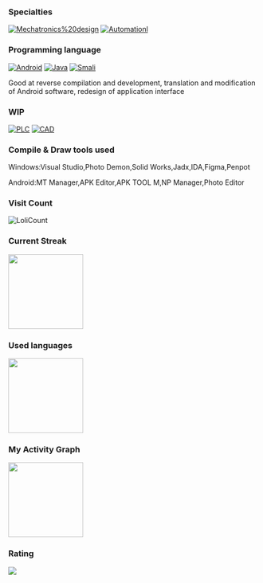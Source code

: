 ### Specialties

[![Mechatronics%20design](https://img.shields.io/badge/-Mechatronics%20design-FF3D00?style=flat&logo=Mechatronics%20design&logoColor=white)](#)
[![Automationl](https://img.shields.io/badge/-Automation-90A4AE?style=flat&logo=Automation&logoColor=white)](#)

### Programming language
[![Android](https://img.shields.io/badge/-Android-3DDC84?style=flat&logo=Android&logoColor=white)](#)
[![Java](https://img.shields.io/badge/-Java-007396?style=flat&logo=Java&logoColor=white)](#)
[![Smali](https://img.shields.io/badge/-Smali-7F52FF?style=flat&logo=Small&logoColor=white)](#)

Good at reverse compilation and development, translation and modification of Android software, redesign of application interface

### WIP
[![PLC](https://img.shields.io/badge/-PLC-CE93D8?style=flat&logo=&logoColor=white)](#)
[![CAD](https://img.shields.io/badge/-CAD-FFB74D?style=flat&logo=&logoColor=white)](#)

### Compile & Draw tools used
Windows:Visual Studio,Photo Demon,Solid Works,Jadx,IDA,Figma,Penpot

Android:MT Manager,APK Editor,APK TOOL M,NP Manager,Photo Editor

### Visit Count
![LoliCount](https://count.getloli.com/get/@PatrickAlex2019?theme=asoul)

### Current Streak
 <a href="https://github.com/PatrickAlex2019">
    <img align="center"
         height="150em"
         src="https://github-readme-streak-stats.herokuapp.com/?user=PatrickAlex2019&theme=black-ice&hide_border=true&stroke=0000&background=0D1117&ring=e05397&fire=e05397&currStreakLabel=e05397" />
 </a>

### Used languages
 <a href="https://github.com/PatrickAlex2019">
    <img align="center"
         height="150em"
         src="https://github-readme-stats.vercel.app/api/top-langs?username=PatrickAlex2019&show_icons=true&include_all_commits=true&count_private=true&theme=apprentice&hide_border=true&bg_color=0D1117&layout=compact"
    />
 </a>

### My Activity Graph
 <a href="https://github.com/PatrickAlex2019">
    <img align="center"
         height="150em"
         src="https://activity-graph.herokuapp.com/graph?username=PatrickAlex2019&custom_title=Patrick%20Alex&hide_border=true&bg_color=0D1117&line=fff&point=fff&theme=github" />
  </a>

### Rating
  <a href="https://github.com/PatrickAlex2019">
    <img
      align="center"
      src="https://github-profile-trophy.vercel.app/?username=PatrickAlex2019&theme=onedark&no-frame=true&row=1&&margin-w=20&no-bg=true"/>
  </a>
</a>
